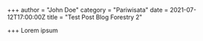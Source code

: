 +++
author = "John Doe"
category = "Pariwisata"
date = 2021-07-12T17:00:00Z
title = "Test Post Blog Forestry 2"

+++
Lorem ipsum
